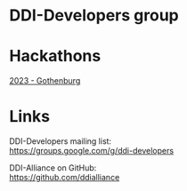 # DDI-Developers group

# Hackathons

[2023 - Gothenburg](https://github.com/ddi-hackathon-2023)


# Links

DDI-Developers mailing list:  
https://groups.google.com/g/ddi-developers

DDI-Alliance on GitHub:  
https://github.com/ddialliance
